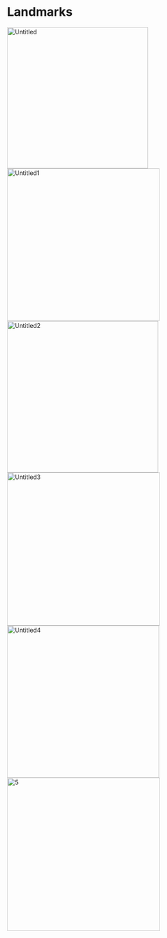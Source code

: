 # Landmarks 
<img width="329" alt="Untitled" src="https://user-images.githubusercontent.com/91393207/222135443-a7f6b78e-614e-43cb-aa72-cdd04cf0e4e1.png"> <img width="356" alt="Untitled1" src="https://user-images.githubusercontent.com/91393207/222135453-fcd01022-d023-41a6-b239-f83b5979f968.png"> <img width="353" alt="Untitled2" src="https://user-images.githubusercontent.com/91393207/222135463-e1a225bf-34ce-40f4-850d-56cf7c208aa7.png"> <img width="357" alt="Untitled3" src="https://user-images.githubusercontent.com/91393207/222135467-299ba3d6-24d6-4752-8703-509a8f922f4f.png"> <img width="355" alt="Untitled4" src="https://user-images.githubusercontent.com/91393207/222135478-53469dcb-7670-4b92-a721-be2cf84104de.png"> <img width="357" alt="5" src="https://user-images.githubusercontent.com/91393207/222135479-52326ec0-4b5c-4c82-9db7-aae37618c227.png">
